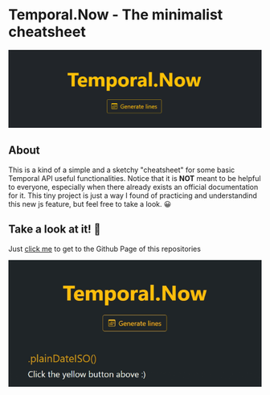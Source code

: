 # Temporal.Now - The minimalist cheatsheet

<img src="./preview.PNG" />

## About

This is a kind of a simple and a sketchy "cheatsheet" for some basic Temporal API useful functionalities.
Notice that it is **NOT** meant to be helpful to everyone, especially when there already exists an official documentation for it.
This tiny project is just a way I found of practicing and understandind this new js feature, but feel free to take a look. 😀

## Take a look at it! 👀

Just [click me](https://gabrielrqueiroz.github.io/temporal.now/) to get to the Github Page of this repositories

<img src="./animated-preview.gif" />
